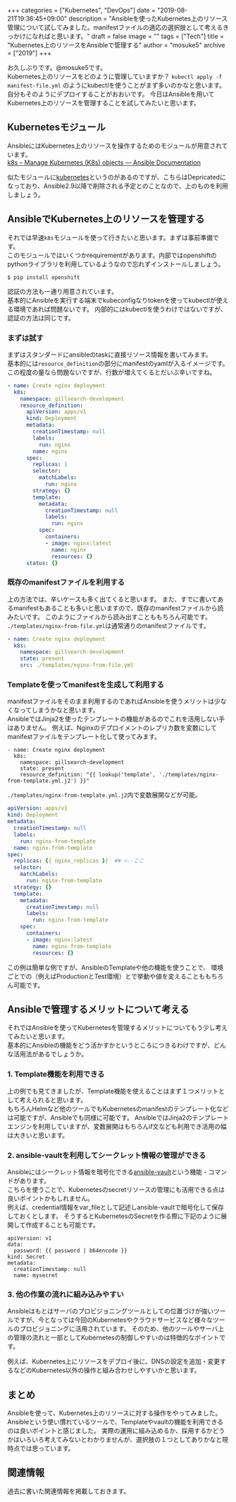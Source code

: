+++
categories = ["Kubernetes", "DevOps"]
date = "2019-08-21T19:36:45+09:00"
description = "Ansibleを使ったKubernetes上のリソース管理について試してみました。manifestファイルの適応の選択肢として考えるきっかけになればと思います。"
draft = false
image = ""
tags = ["Tech"]
title = "Kubernetes上のリソースをAnsibleで管理する"
author = "mosuke5"
archive = ["2019"]
+++

お久しぶりです。@mosuke5です。  
Kubernetes上のリソースをどのように管理していますか？
`kubectl apply -f manifest-file.yml` のようにkubectlを使うことがまず多いのかなと思います。
自分もそのようにデプロイすることがおおいです。
今日はAnsibleを用いてKubernetes上のリソースを管理することを試してみたいと思います。
<!--more-->

## Kubernetesモジュール
AnsibleにはKubernetes上のリソースを操作するためのモジュールが用意されています。  
<a href="https://docs.ansible.com/ansible/latest/modules/k8s_module.html#k8s-raw-module" target="_blank">k8s – Manage Kubernetes (K8s) objects — Ansible Documentation</a>

似たモジュールに<a href="https://docs.ansible.com/ansible/latest/modules/kubernetes_module.html" target="_blank">kubernetes</a>というのがあるのですが、こちらはDepricatedになっており、Ansible2.9以降で削除される予定とのことなので、上のものを利用しましょう。

## AnsibleでKubernetes上のリソースを管理する
それでは早速`k8s`モジュールを使って行きたいと思います。まずは事前準備です。  
このモジュールではいくつかrequirementがあります。内部ではopenshiftのpythonライブラリを利用しているようなので忘れずインストールしましょう。

 ```
 $ pip install openshift
 ```


 認証の方法も一通り用意されています。  
 基本的にAnsibleを実行する端末でkubeconfigなりtokenを使ってkubectlが使える環境であれば問題ないです。
 内部的にはkubectlを使うわけではないですが、認証の方法は同じです。

### まずは試す
まずはスタンダードにansibleのtaskに直接リソース情報を書いてみます。  
基本的には`resource_definition`の部分にmanifestのyamlが入るイメージです。
この程度の量なら問題ないですが、行数が増えてくるとだいぶ辛いですね。

```yaml
- name: Create nginx deployment
  k8s:
    namespace: gillsearch-development
    resource_definition:
      apiVersion: apps/v1
      kind: Deployment
      metadata:
        creationTimestamp: null
        labels:
          run: nginx
        name: nginx
      spec:
        replicas: 1
        selector:
          matchLabels:
            run: nginx
        strategy: {}
        template:
          metadata:
            creationTimestamp: null
            labels:
              run: nginx
          spec:
            containers:
            - image: nginx:latest
              name: nginx
              resources: {}
      status: {}
```

### 既存のmanifestファイルを利用する
上の方法では、辛いケースも多く出てくると思います。
また、すでに書いてあるmanifestもあることも多いと思いますので、既存のmanifestファイルから読みたいです。
このようにファイルから読み出すことももちろん可能です。  
`./templates/nginx-from-file.yml`は通常通りのmanifestファイルです。

```yaml
- name: Create nginx deployment
  k8s:
    namespace: gillsearch-development
    state: present
    src: ./templates/nginx-from-file.yml
```

### Templateを使ってmanifestを生成して利用する
manifestファイルをそのまま利用するのであればAnsibleを使うメリットは少なくなってしまうかなと思います。  
AnsibleではJinja2を使ったテンプレートの機能があるのでこれを活用しない手はありません。
例えば、Nginxのデプロイメントのレプリカ数を変数にしてmanifestファイルをテンプレート化して使ってみます。

```
- name: Create nginx deployment
  k8s:
    namespace: gillsearch-development
    state: present
    resource_definition: "{{ lookup('template', './templates/nginx-from-template.yml.j2') }}"
```

`./templates/nginx-from-template.yml.j2`内で変数展開などが可能。

```yaml
apiVersion: apps/v1
kind: Deployment
metadata:
  creationTimestamp: null
  labels:
    run: nginx-from-template
  name: nginx-from-template
spec:
  replicas: {{ nginx_replicas }}  ## <--ここ
  selector:
    matchLabels:
      run: nginx-from-template
  strategy: {}
  template:
    metadata:
      creationTimestamp: null
      labels:
        run: nginx-from-template
    spec:
      containers:
      - image: nginx:latest
        name: nginx-from-template
        resources: {}
```

この例は簡単な例ですが、AnsibleのTemplateや他の機能を使うことで、
環境ごとでの（例えばProductionとTest環境）とで挙動や値を変えることももちろん可能です。

## Ansibleで管理するメリットについて考える
それではAnsibleを使ってKubernetesを管理するメリットについてもう少し考えてみたいと思います。  
基本的にAnsibleの機能をどう活かすかというところにつきるわけですが、どんな活用法があるでしょうか。

### 1. Template機能を利用できる
上の例でも見てきましたが、Template機能を使えることはまず１つメリットとして考えられると思います。  
もちろんHelmなど他のツールでもKubernetesのmanifestのテンプレート化などは可能ですが、Ansibleでも同様に可能です。
AnsibleではJinja2のテンプレートエンジンを利用していますが、変数展開はもちろんif文なども利用でき活用の幅は大きいと思います。

### 2. ansible-vaultを利用してシークレット情報の管理ができる
Ansibleにはシークレット情報を暗号化できる<a href="https://docs.ansible.com/ansible/latest/user_guide/vault.html" target="_blank">ansible-vault</a>という機能・コマンドがあります。  
こちらを使うことで、Kubernetesのsecretリソースの管理にも活用できる点は良いポイントかもしれません。  
例えば、credential情報をvar_fileとして記述しansible-vaultで暗号化して保存しておくとします。
そうするとKubernetesのSecretを作る際に下記のように展開して作成することも可能です。

```
apiVersion: v1
data:
  password: {{ password | b64encode }}
kind: Secret
metadata:
  creationTimestamp: null
  name: mysecret
```

### 3. 他の作業の流れに組み込みやすい
Ansibleはもとはサーバのプロビジョニングツールとしての位置づけが強いツールですが、今となっては今回のKubernetesやクラウドサービスなど様々なツールのプロビジョニングに活用されています。
そのため、他のツールやサーバ上の管理の流れと一部としてKubernetesの制御しやすいのは特徴的なポイントです。

例えば、Kubernetes上にリソースをデプロイ後に、DNSの設定を追加・変更するなどのKubernetes以外の操作と組み合わせしやすいかと思います。

## まとめ
Ansibleを使って、Kubernetes上のリソースに対する操作をやってみました。
Ansibleという使い慣れているツールで、Templateやvaultの機能を利用できるのは良いポイントと感じました。
実際の運用に組み込めるか、採用するかどうかはいろいろ考えてみないとわかりませんが、選択肢の１つとしてありかなと現時点では思っています。

## 関連情報
過去に書いた関連情報を掲載しておきます。

<div class="iframely-embed"><div class="iframely-responsive" style="height: 140px; padding-bottom: 0;"><a href="https://blog.mosuke.tech/entry/2019/03/07/k8s-with-terraform/" data-iframely-url="//cdn.iframe.ly/al5KMSQ"></a></div></div><script async src="//cdn.iframe.ly/embed.js" charset="utf-8"></script>
